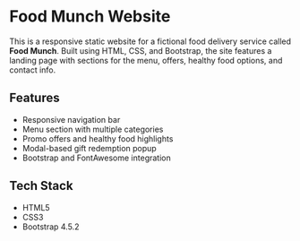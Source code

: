 # Food Munch Website

This is a responsive static website for a fictional food delivery service called **Food Munch**. Built using HTML, CSS, and Bootstrap, the site features a landing page with sections for the menu, offers, healthy food options, and contact info.

## Features

- Responsive navigation bar
- Menu section with multiple categories
- Promo offers and healthy food highlights
- Modal-based gift redemption popup
- Bootstrap and FontAwesome integration

## Tech Stack

- HTML5
- CSS3
- Bootstrap 4.5.2
